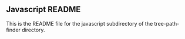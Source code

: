 ## Javascript README

This is the README file for the javascript subdirectory of the tree-path-finder directory.